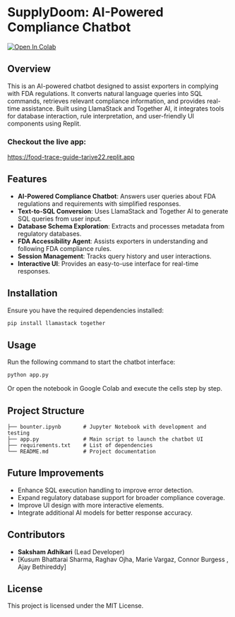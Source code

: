 # SupplyDoom: AI-Powered Compliance Chatbot

<a href="https://colab.research.google.com/github/Tar-ive/aitx_ai_hackathon/blob/main/bounter.ipynb" target="_parent">
    <img src="https://colab.research.google.com/assets/colab-badge.svg" alt="Open In Colab"/>
</a>

## Overview
This is an AI-powered chatbot designed to assist exporters in complying with FDA regulations. It converts natural language queries into SQL commands, retrieves relevant compliance information, and provides real-time assistance. Built using LlamaStack and Together AI, it integrates tools for database interaction, rule interpretation, and user-friendly UI components using Replit.

### Checkout the live app: 
https://food-trace-guide-tarive22.replit.app

## Features
- **AI-Powered Compliance Chatbot**: Answers user queries about FDA regulations and requirements with simplified responses.
- **Text-to-SQL Conversion**: Uses LlamaStack and Together AI to generate SQL queries from user input.
- **Database Schema Exploration**: Extracts and processes metadata from regulatory databases.
- **FDA Accessibility Agent**: Assists exporters in understanding and following FDA compliance rules.
- **Session Management**: Tracks query history and user interactions.
- **Interactive UI**: Provides an easy-to-use interface for real-time responses.

## Installation
Ensure you have the required dependencies installed:
```bash
pip install llamastack together 
```

## Usage
Run the following command to start the chatbot interface:
```bash
python app.py
```

Or open the notebook in Google Colab and execute the cells step by step.

## Project Structure
```
├── bounter.ipynb       # Jupyter Notebook with development and testing
├── app.py              # Main script to launch the chatbot UI
├── requirements.txt    # List of dependencies
└── README.md           # Project documentation
```

## Future Improvements
- Enhance SQL execution handling to improve error detection.
- Expand regulatory database support for broader compliance coverage.
- Improve UI design with more interactive elements.
- Integrate additional AI models for better response accuracy.

## Contributors
- **Saksham Adhikari** (Lead Developer)
- [Kusum Bhattarai Sharma, Raghav Ojha, Marie Vargaz, Connor Burgess , Ajay Bethireddy]

## License
This project is licensed under the MIT License.

